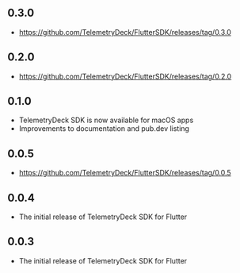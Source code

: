## 0.3.0

- https://github.com/TelemetryDeck/FlutterSDK/releases/tag/0.3.0


## 0.2.0

- https://github.com/TelemetryDeck/FlutterSDK/releases/tag/0.2.0


## 0.1.0

- TelemetryDeck SDK is now available for macOS apps
- Improvements to documentation and pub.dev listing

## 0.0.5

- https://github.com/TelemetryDeck/FlutterSDK/releases/tag/0.0.5

## 0.0.4

- The initial release of TelemetryDeck SDK for Flutter

## 0.0.3

- The initial release of TelemetryDeck SDK for Flutter
